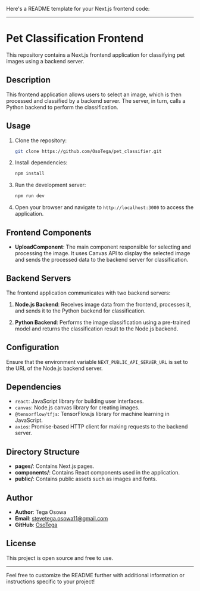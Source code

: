 Here's a README template for your Next.js frontend code:

---

# Pet Classification Frontend

This repository contains a Next.js frontend application for classifying pet images using a backend server.

## Description

This frontend application allows users to select an image, which is then processed and classified by a backend server. The server, in turn, calls a Python backend to perform the classification.

## Usage

1. Clone the repository:

   ```bash
   git clone https://github.com/OsoTega/pet_classifier.git
   ```

2. Install dependencies:

   ```bash
   npm install
   ```

3. Run the development server:

   ```bash
   npm run dev
   ```

4. Open your browser and navigate to `http://localhost:3000` to access the application.

## Frontend Components

- **UploadComponent**: The main component responsible for selecting and processing the image. It uses Canvas API to display the selected image and sends the processed data to the backend server for classification.

## Backend Servers

The frontend application communicates with two backend servers:

1. **Node.js Backend**: Receives image data from the frontend, processes it, and sends it to the Python backend for classification.

2. **Python Backend**: Performs the image classification using a pre-trained model and returns the classification result to the Node.js backend.

## Configuration

Ensure that the environment variable `NEXT_PUBLIC_API_SERVER_URL` is set to the URL of the Node.js backend server.

## Dependencies

- `react`: JavaScript library for building user interfaces.
- `canvas`: Node.js canvas library for creating images.
- `@tensorflow/tfjs`: TensorFlow.js library for machine learning in JavaScript.
- `axios`: Promise-based HTTP client for making requests to the backend server.

## Directory Structure

- **pages/**: Contains Next.js pages.
- **components/**: Contains React components used in the application.
- **public/**: Contains public assets such as images and fonts.

## Author

- **Author**: Tega Osowa
- **Email**: stevetega.osowa11@gmail.com
- **GitHub**: [OsoTega](https://github.com/OsoTega)

## License

This project is open source and free to use.

---

Feel free to customize the README further with additional information or instructions specific to your project!